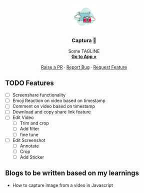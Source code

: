 <div align="center">
  <a href="https://github.com/prerana1821/captura">
    <img src="./logo.png" alt="Logo" width="80" height="80">
  </a>

  <h3 align="center">Captura 📸</h3>

  <p align="center">
      Some TAGLINE
    <br />
    <a href="https://captura-recorder.netlify.app/"><strong>Go to App »</strong></a>
    <br />
    <br />
    <a href="https://github.com/prerana1821/captura/pulls">Raise a PR</a>
    ·
    <a href="https://github.com/prerana1821/captura/issues">Report Bug</a>
    ·
    <a href="https://github.com/prerana1821/captura/issues">Request Feature</a>
  </p>
</div>

## TODO Features

- [ ] Screenshare functionality
- [ ] Emoji Reaction on video based on timestamp
- [ ] Comment on video based on timestamp
- [ ] Download and copy share link feature
- [ ] Edit Video
  - [ ] Trim and crop
  - [ ] Add filter
  - [ ] fine tune
- [ ] Edit Screenshot
  - [ ] Annotate
  - [ ] Crop
  - [ ] Add Sticker

## Blogs to be written based on my learnings

- How to capture image from a video in Javascript
